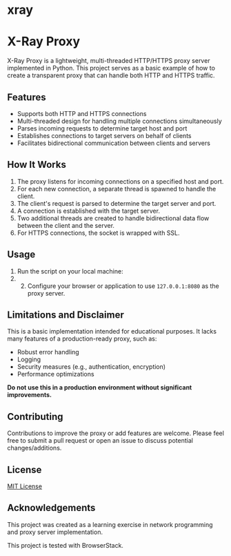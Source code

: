 # xray
# X-Ray Proxy

X-Ray Proxy is a lightweight, multi-threaded HTTP/HTTPS proxy server implemented in Python. This project serves as a basic example of how to create a transparent proxy that can handle both HTTP and HTTPS traffic.

## Features

- Supports both HTTP and HTTPS connections
- Multi-threaded design for handling multiple connections simultaneously
- Parses incoming requests to determine target host and port
- Establishes connections to target servers on behalf of clients
- Facilitates bidirectional communication between clients and servers

## How It Works

1. The proxy listens for incoming connections on a specified host and port.
2. For each new connection, a separate thread is spawned to handle the client.
3. The client's request is parsed to determine the target server and port.
4. A connection is established with the target server.
5. Two additional threads are created to handle bidirectional data flow between the client and the server.
6. For HTTPS connections, the socket is wrapped with SSL.

## Usage

1. Run the script on your local machine:
2. 2. Configure your browser or application to use `127.0.0.1:8080` as the proxy server.

## Limitations and Disclaimer

This is a basic implementation intended for educational purposes. It lacks many features of a production-ready proxy, such as:

- Robust error handling
- Logging
- Security measures (e.g., authentication, encryption)
- Performance optimizations

**Do not use this in a production environment without significant improvements.**

## Contributing

Contributions to improve the proxy or add features are welcome. Please feel free to submit a pull request or open an issue to discuss potential changes/additions.

## License

[MIT License](LICENSE)

## Acknowledgements

This project was created as a learning exercise in network programming and proxy server implementation.

This project is tested with BrowserStack.

